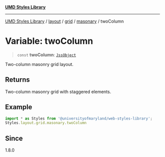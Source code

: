 [**UMD Styles Library**](../../../../../../README.md)

***

[UMD Styles Library](../../../../../../README.md) / [layout](../../../../../README.md) / [grid](../../../README.md) / [masonary](../README.md) / twoColumn

# Variable: twoColumn

> `const` **twoColumn**: [`JssObject`](../../../../../../utilities/namespaces/transform/type-aliases/JssObject.md)

Two-column masonry grid layout.

## Returns

Two-column masonry grid with staggered elements.

## Example

```typescript
import * as Styles from '@universityofmaryland/web-styles-library';
Styles.layout.grid.masonary.twoColumn
```

## Since

1.8.0
